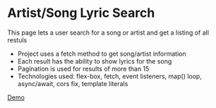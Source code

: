 # Artist/Song Lyric Search

This page lets a user search for a song or artist and get a listing of all restuls

* Project uses a fetch method to get song/artist information
* Each result has the ability to show lyrics for the song
* Pagination is used for results of more than 15
* Technologies used: flex-box, fetch, event listeners, map() loop, async/await, cors fix, template literals

[Demo](https://rawcdn.githack.com/mecramer/lyric-search/6ac858c9cb1bb0e2b5dc7d6a34253a799eadc740/index.html)
